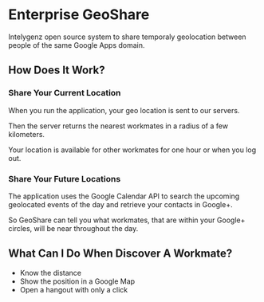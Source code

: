 Enterprise GeoShare
===================

Intelygenz open source system to share temporaly geolocation between people of the same Google Apps domain.


## How Does It Work?


### Share Your Current Location

When you run the application, your geo location is sent to our servers.

Then the server returns the nearest workmates in a radius of a few kilometers.

Your location is available for other workmates for one hour or when you log out.



### Share Your Future Locations

The application uses the Google Calendar API to search the upcoming geolocated events of the day and retrieve your contacts in Google+.

So GeoShare can tell you what workmates, that are within your Google+ circles, will be near throughout the day.


## What Can I Do When Discover A Workmate?

- Know the distance
- Show the position in a Google Map
- Open a hangout with only a click
